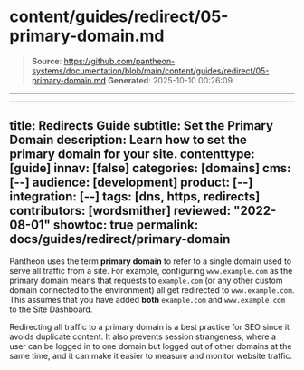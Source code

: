 # content/guides/redirect/05-primary-domain.md

> **Source**: https://github.com/pantheon-systems/documentation/blob/main/content/guides/redirect/05-primary-domain.md
> **Generated**: 2025-10-10 00:26:09

---

---
title: Redirects Guide
subtitle: Set the Primary Domain
description: Learn how to set the primary domain for your site.
contenttype: [guide]
innav: [false]
categories: [domains]
cms: [--]
audience: [development]
product: [--]
integration: [--]
tags: [dns, https, redirects]
contributors: [wordsmither]
reviewed: "2022-08-01"
showtoc: true
permalink: docs/guides/redirect/primary-domain
---

Pantheon uses the term **primary domain** to refer to a single domain used to serve all traffic from a site. For example, configuring `www.example.com` as the primary domain means that requests to `example.com` (or any other custom domain connected to the environment) all get redirected to `www.example.com`. This assumes that you have added **both** `example.com` and `www.example.com` to the Site Dashboard.

Redirecting all traffic to a primary domain is a best practice for SEO since it avoids duplicate content. It also prevents session strangeness, where a user can be logged in to one domain but logged out of other domains at the same time, and it can make it easier to measure and monitor website traffic.

<Partial file="primary-domain.md" />

<Partial file="remove-primary-domain.md" />
